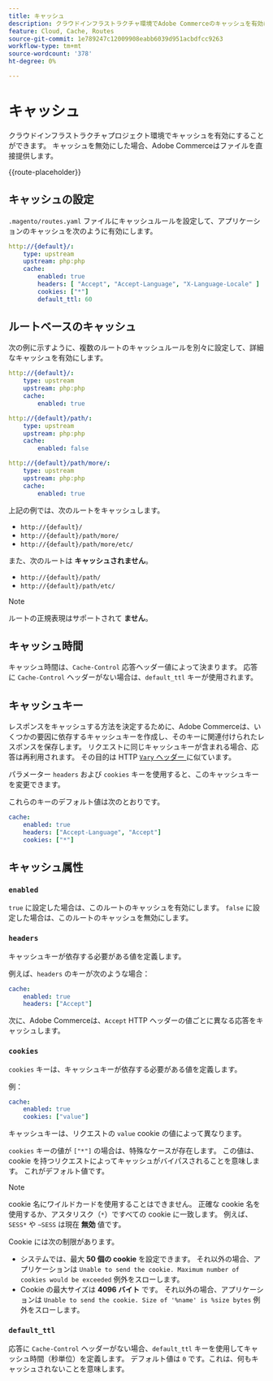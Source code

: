 ```yaml
---
title: キャッシュ
description: クラウドインフラストラクチャ環境でAdobe Commerceのキャッシュを有効にする方法を説明します。
feature: Cloud, Cache, Routes
source-git-commit: 1e789247c12009908eabb6039d951acbdfcc9263
workflow-type: tm+mt
source-wordcount: '378'
ht-degree: 0%

---
```


# キャッシュ

クラウドインフラストラクチャプロジェクト環境でキャッシュを有効にすることができます。 キャッシュを無効にした場合、Adobe Commerceはファイルを直接提供します。

{{route-placeholder}}

## キャッシュの設定

`.magento/routes.yaml` ファイルにキャッシュルールを設定して、アプリケーションのキャッシュを次のように有効にします。

```yaml
http://{default}/:
    type: upstream
    upstream: php:php
    cache:
        enabled: true
        headers: [ "Accept", "Accept-Language", "X-Language-Locale" ]
        cookies: ["*"]
        default_ttl: 60
```

## ルートベースのキャッシュ

次の例に示すように、複数のルートのキャッシュルールを別々に設定して、詳細なキャッシュを有効にします。

```yaml
http://{default}/:
    type: upstream
    upstream: php:php
    cache:
        enabled: true

http://{default}/path/:
    type: upstream
    upstream: php:php
    cache:
        enabled: false

http://{default}/path/more/:
    type: upstream
    upstream: php:php
    cache:
        enabled: true
```

上記の例では、次のルートをキャッシュします。

- `http://{default}/`
- `http://{default}/path/more/`
- `http://{default}/path/more/etc/`

また、次のルートは **キャッシュされません**。

- `http://{default}/path/`
- `http://{default}/path/etc/`

>[!NOTE]
>
>ルートの正規表現はサポートされて **ません**。

## キャッシュ時間

キャッシュ時間は、`Cache-Control` 応答ヘッダー値によって決まります。 応答に `Cache-Control` ヘッダーがない場合は、`default_ttl` キーが使用されます。

## キャッシュキー

レスポンスをキャッシュする方法を決定するために、Adobe Commerceは、いくつかの要因に依存するキャッシュキーを作成し、そのキーに関連付けられたレスポンスを保存します。 リクエストに同じキャッシュキーが含まれる場合、応答は再利用されます。 その目的は HTTP [`Vary` ヘッダー ](https://www.w3.org/Protocols/rfc2616/rfc2616-sec14.html#sec14.44) に似ています。

パラメーター `headers` および `cookies` キーを使用すると、このキャッシュキーを変更できます。

これらのキーのデフォルト値は次のとおりです。

```yaml
cache:
    enabled: true
    headers: ["Accept-Language", "Accept"]
    cookies: ["*"]
```

## キャッシュ属性

### `enabled`

`true` に設定した場合は、このルートのキャッシュを有効にします。 `false` に設定した場合は、このルートのキャッシュを無効にします。

### `headers`

キャッシュキーが依存する必要がある値を定義します。

例えば、`headers` のキーが次のような場合：

```yaml
cache:
    enabled: true
    headers: ["Accept"]
```

次に、Adobe Commerceは、`Accept` HTTP ヘッダーの値ごとに異なる応答をキャッシュします。

### `cookies`

`cookies` キーは、キャッシュキーが依存する必要がある値を定義します。

例：

```yaml
cache:
    enabled: true
    cookies: ["value"]
```

キャッシュキーは、リクエストの `value` cookie の値によって異なります。

`cookies` キーの値が `["*"]` の場合は、特殊なケースが存在します。 この値は、cookie を持つリクエストによってキャッシュがバイパスされることを意味します。 これがデフォルト値です。

>[!NOTE]
>
>cookie 名にワイルドカードを使用することはできません。 正確な cookie 名を使用するか、アスタリスク（`*`）ですべての cookie に一致します。 例えば、`SESS*` や `~SESS` は現在 **無効** 値です。

Cookie には次の制限があります。

- システムでは、最大 **50 個の cookie** を設定できます。 それ以外の場合、アプリケーションは `Unable to send the cookie. Maximum number of cookies would be exceeded` 例外をスローします。
- Cookie の最大サイズは **4096 バイト** です。 それ以外の場合、アプリケーションは `Unable to send the cookie. Size of '%name' is %size bytes` 例外をスローします。

### `default_ttl`

応答に `Cache-Control` ヘッダーがない場合、`default_ttl` キーを使用してキャッシュ時間（秒単位）を定義します。 デフォルト値は `0` です。これは、何もキャッシュされないことを意味します。
